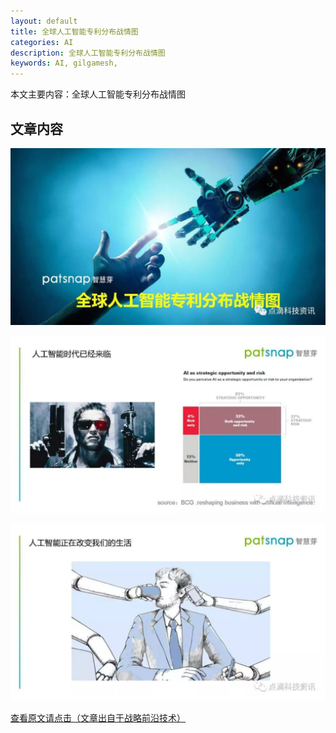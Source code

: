 ```yaml
---
layout: default
title: 全球人工智能专利分布战情图
categories: AI
description: 全球人工智能专利分布战情图
keywords: AI, gilgamesh,
---
```


本文主要内容：全球人工智能专利分布战情图

<!-- more -->




## 文章内容

![正文图片](\images\AI\2018-3-7-zhanlue-1.jpg)

![正文图片](\images\AI\2018-3-7-zhanlue-2.jpg)

![正文图片](\images\AI\2018-3-7-zhanlue-3.jpg)

 

[查看原文请点击（文章出自于战略前沿技术）](https://mp.weixin.qq.com/s/FuX2qPr2ivyhJpOEf_hVow)




